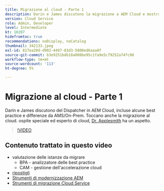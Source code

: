 ```yaml
---
title: Migrazione al cloud - Parte 1
description: Darin e James discutono la migrazione a AEM Cloud e mostrano alcune tecniche e best practice.
version: Cloud Service
role: Admin, Developer
level: Intermediate
kt: 10207
hidefromtoc: true
recommendations: noDisplay, noCatalog
thumbnail: 342133.jpeg
exl-id: 817ea20d-d902-4497-83d3-5800ed6aaa8f
source-git-commit: b3e9251bdb18a008be95c1fa9e5c79252a74fc98
workflow-type: tm+mt
source-wordcount: '113'
ht-degree: 5%

---
```


# Migrazione al cloud - Parte 1

Darin e James discutono del Dispatcher in AEM Cloud, incluse alcune best practice e differenze da AMS/On-Prem. Toccano anche la migrazione al cloud. ospite speciale ed esperto di cloud, [Dr. Applesmith](https://twitter.com/DrApplesmith) ha un aspetto.

>[!VIDEO](https://video.tv.adobe.com/v/342133?quality=12&learn=on)

## Contenuto trattato in questo video

+ valutazione delle istanze da migrare
   + BPA - analizzatore delle best practice
   + CAM - gestione dell&#39;accelerazione cloud
+ [ripostigli](https://github.com/chetanmeh/oak-console-scripts/tree/master/src/main/groovy/repostats)
+ [Strumenti di modernizzazione AEM](https://opensource.adobe.com/aem-modernize-tools/)
+ [Strumenti di migrazione Cloud Service](https://github.com/adobe/aem-cloud-service-source-migration)
